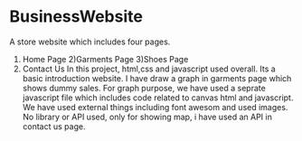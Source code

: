 # BusinessWebsite
A store website which includes four pages.
1) Home Page
2)Garments Page
3)Shoes Page
4) Contact Us
In this project, html,css and javascript used overall. Its a basic introduction website. I have draw a graph in garments page which shows dummy sales. For graph purpose, we have used a seprate javascript file which includes code related to canvas html and javascript.
We have used external things including font awesom and used images. No library or API used, only for showing map, i have used an API in contact us page.
